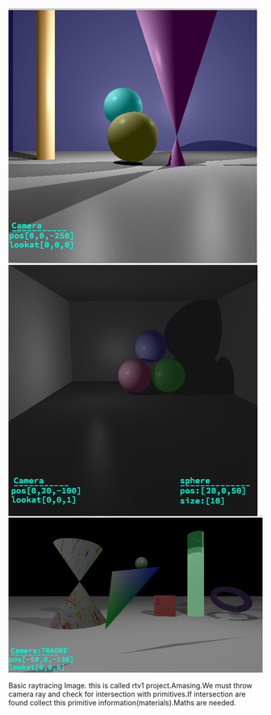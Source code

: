 ![alt tag](oneOutput/scene3.png)
![alt tag](oneOutput/scene2.png)
![alt tag](oneOutput/scene4.png)
![alt tag](oneOutput/scene1.png)

Basic raytracing Image. this is called rtv1 project.Amasing.We must throw camera ray and check for intersection with primitives.If intersection are found collect this primitive information(materials).Maths are needed.
